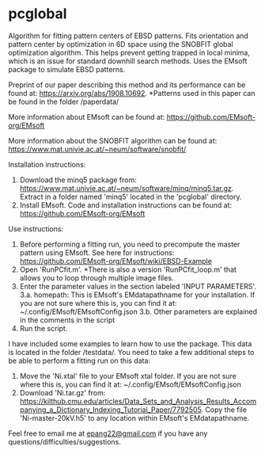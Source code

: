 # pcglobal
Algorithm for fitting pattern centers of EBSD patterns. Fits orientation and pattern center by optimization in 6D space using the SNOBFIT global optimization algorithm. This helps prevent getting trapped in local minima, which is an issue for standard downhill search methods. Uses the EMsoft package to simulate EBSD patterns. 

Preprint of our paper describing this method and its performance can be found at: https://arxiv.org/abs/1908.10692. *Patterns used in this paper can be found in the folder /paperdata/

More information about EMsoft can be found at: https://github.com/EMsoft-org/EMsoft

More information about the SNOBFIT algorithm can be found at: https://www.mat.univie.ac.at/~neum/software/snobfit/

Installation instructions:
1. Download the minq5 package from: https://www.mat.univie.ac.at/~neum/software/minq/minq5.tar.gz. Extract in a folder named 'minq5' located in the 'pcglobal' directory.
2. Install EMsoft. Code and installation instructions can be found at: https://github.com/EMsoft-org/EMsoft


Use instructions:
1. Before performing a fitting run, you need to precompute the master pattern using EMsoft. See here for instructions: https://github.com/EMsoft-org/EMsoft/wiki/EBSD-Example
2. Open 'RunPCfit.m'.  *There is also a version 'RunPCfit_loop.m' that allows you to loop through multiple image files.
3. Enter the parameter values in the section labeled 'INPUT PARAMETERS'.
3.a. homepath: This is EMsoft's EMdatapathname for your installation. If you are not sure where this is, you can find it at: ~/.config/EMsoft/EMsoftConfig.json
3.b. Other parameters are explained in the comments in the script
4. Run the script.


I have included some examples to learn how to use the package. This data is located in the folder /testdata/. You need to take a few additional steps to be able to perform a fitting run on this data:
1. Move the 'Ni.xtal' file to your EMsoft xtal folder. If you are not sure where this is, you can find it at: ~/.config/EMsoft/EMsoftConfig.json
2. Download 'Ni.tar.gz' from: https://kilthub.cmu.edu/articles/Data_Sets_and_Analysis_Results_Accompanying_a_Dictionary_Indexing_Tutorial_Paper/7792505. Copy the file 'Ni-master-20kV.h5' to any location within EMsoft's EMdatapathname.


Feel free to email me at epang22@gmail.com if you have any questions/difficulties/suggestions.
